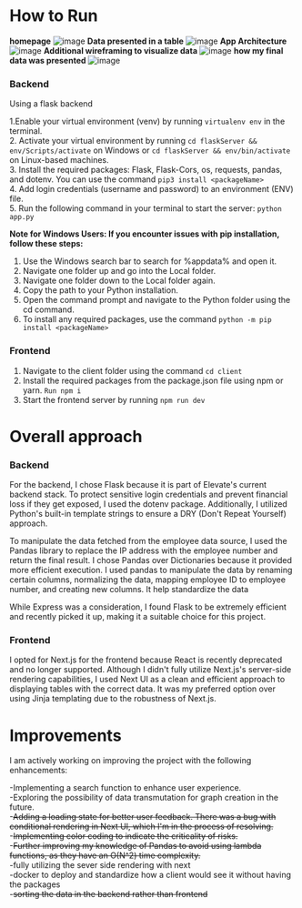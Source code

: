 # How to Run
**homepage**
![image](https://github.com/SamLamElectrician/IncidentsReport/assets/99058689/923c0e00-f349-4319-83bb-0c3e13cfc6ba)
**Data presented in a table**
![image](https://github.com/SamLamElectrician/IncidentsReport/assets/99058689/1500dca6-166f-4263-89ac-47fabc51741f)
**App Architecture**
![image](https://github.com/SamLamElectrician/IncidentsReport/assets/99058689/fbaef011-6f1a-4e45-a38b-436b86db0147)
**Additional wireframing to visualize data**
![image](https://github.com/SamLamElectrician/IncidentsReport/assets/99058689/2997d767-760e-401d-86e4-91ce9e35cbc9)
**how my final data was presented**
![image](https://github.com/SamLamElectrician/IncidentsReport/assets/99058689/e09b7256-90fd-44d0-8cdc-39508a133e22)







### Backend

Using a flask backend<br />

1.Enable your virtual environment (venv) by running `virtualenv env` in the terminal.<br /> 2. Activate your virtual environment by running `cd flaskServer && env/Scripts/activate` on Windows or `cd flaskServer && env/bin/activate` on Linux-based machines.<br /> 3. Install the required packages: Flask, Flask-Cors, os, requests, pandas, and dotenv. You can use the command `pip3 install <packageName>`<br /> 4. Add login credentials (username and password) to an environment (ENV) file.<br /> 5. Run the following command in your terminal to start the server: `python app.py`<br />

**Note for Windows Users: If you encounter issues with pip installation, follow these steps:**

1. Use the Windows search bar to search for %appdata% and open it.
2. Navigate one folder up and go into the Local folder.
3. Navigate one folder down to the Local folder again.
4. Copy the path to your Python installation.
5. Open the command prompt and navigate to the Python folder using the cd command.
6. To install any required packages, use the command `python -m pip install <packageName>`

### Frontend

1. Navigate to the client folder using the command `cd client`
2. Install the required packages from the package.json file using npm or yarn. `Run npm i`
3. Start the frontend server by running `npm run dev`

# Overall approach

### Backend

For the backend, I chose Flask because it is part of Elevate's current backend stack. To protect sensitive login credentials and prevent financial loss if they get exposed, I used the dotenv package. Additionally, I utilized Python's built-in template strings to ensure a DRY (Don't Repeat Yourself) approach.

To manipulate the data fetched from the employee data source, I used the Pandas library to replace the IP address with the employee number and return the final result. I chose Pandas over Dictionaries because it provided more efficient execution. I used pandas to manipulate the data by renaming certain columns, normalizing the data, mapping employee ID to employee number, and creating new columns. It help standardize the data

While Express was a consideration, I found Flask to be extremely efficient and recently picked it up, making it a suitable choice for this project.

### Frontend

I opted for Next.js for the frontend because React is recently deprecated and no longer supported. Although I didn't fully utilize Next.js's server-side rendering capabilities, I used Next UI as a clean and efficient approach to displaying tables with the correct data. It was my preferred option over using Jinja templating due to the robustness of Next.js. 

# Improvements

I am actively working on improving the project with the following enhancements:

-Implementing a search function to enhance user experience.<br />
-Exploring the possibility of data transmutation for graph creation in the future.<br /> -~~Adding a loading state for better user feedback. There was a bug with conditional rendering in Next UI, which I'm in the process of resolving.~~<br /> -~~Implementing color coding to indicate the criticality of risks.~~<br />
-~~Further improving my knowledge of Pandas to avoid using lambda functions, as they have an O(N^2) time complexity.~~ <br />
-fully utilizing the sever side rendering with next<br />
-docker to deploy and standardize how a client would see it without having the packages<br />
-~~sorting the data in the backend rather than frontend~~<br />
